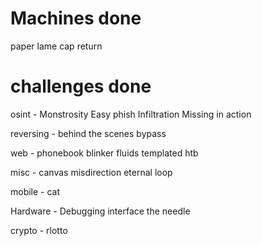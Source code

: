 # Machines done

paper
lame
cap
return

# challenges done

osint - 
    Monstrosity
    Easy phish
    Infiltration
    Missing in action
    
reversing - 
    behind the scenes
    bypass

web -
    phonebook 
    blinker fluids
    templated htb

misc -
    canvas
    misdirection
    eternal loop

mobile -
    cat

Hardware -
    Debugging interface
    the needle

crypto - 
    rlotto
    